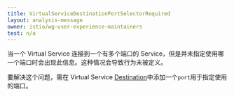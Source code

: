 ```yaml
---
title: VirtualServiceDestinationPortSelectorRequired
layout: analysis-message
owner: istio/wg-user-experience-maintainers
test: n/a
---
```


当一个 Virtual Service 连接到一个有多个端口的 Service，但是并未指定使用哪一个端口时会出现此信息。这种情况会导致行为未被定义。

要解决这个问题，需在 Virtual Service [Destination](/zh/docs/reference/config/networking/virtual-service/#Destination)中添加一个`port`用于指定使用的端口。